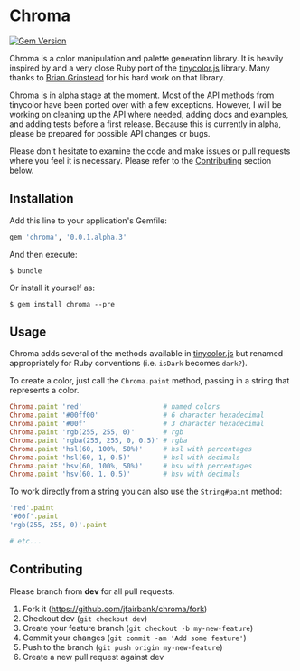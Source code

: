 # Chroma

[![Gem Version](https://badge.fury.io/rb/chroma.svg)](http://badge.fury.io/rb/chroma)

Chroma is a color manipulation and palette generation library. It is heavily
inspired by and a very close Ruby port of the
[tinycolor.js](https://bgrins.github.io/TinyColor/)
library. Many thanks to [Brian Grinstead](http://www.briangrinstead.com/blog/)
for his hard work on that library.

Chroma is in alpha stage at the moment. Most of the API methods from tinycolor
have been ported over with a few exceptions. However, I will be working on
cleaning up the API where needed, adding docs and examples, and adding tests
before a first release. Because this is currently in alpha, please be
prepared for possible API changes or bugs.

Please don't hesitate to examine the code and make issues or pull requests
where you feel it is necessary. Please refer to the
[Contributing](#contributing) section below.

## Installation

Add this line to your application's Gemfile:

```ruby
gem 'chroma', '0.0.1.alpha.3'
```

And then execute:

    $ bundle

Or install it yourself as:

    $ gem install chroma --pre

## Usage

Chroma adds several of the methods available in
[tinycolor.js](https://github.com/bgrins/TinyColor) but renamed appropriately
for Ruby conventions (i.e. `isDark` becomes `dark?`).

To create a color, just call the `Chroma.paint` method, passing in a string
that represents a color.

```ruby
Chroma.paint 'red'                    # named colors
Chroma.paint '#00ff00'                # 6 character hexadecimal
Chroma.paint '#00f'                   # 3 character hexadecimal
Chroma.paint 'rgb(255, 255, 0)'       # rgb
Chroma.paint 'rgba(255, 255, 0, 0.5)' # rgba
Chroma.paint 'hsl(60, 100%, 50%)'     # hsl with percentages
Chroma.paint 'hsl(60, 1, 0.5)'        # hsl with decimals
Chroma.paint 'hsv(60, 100%, 50%)'     # hsv with percentages
Chroma.paint 'hsv(60, 1, 0.5)'        # hsv with decimals
```

To work directly from a string you can also use the `String#paint` method:

```ruby
'red'.paint
'#00f'.paint
'rgb(255, 255, 0)'.paint

# etc...
```

## Contributing

Please branch from **dev** for all pull requests.

1. Fork it (https://github.com/jfairbank/chroma/fork)
2. Checkout dev (`git checkout dev`)
3. Create your feature branch (`git checkout -b my-new-feature`)
4. Commit your changes (`git commit -am 'Add some feature'`)
5. Push to the branch (`git push origin my-new-feature`)
6. Create a new pull request against dev
